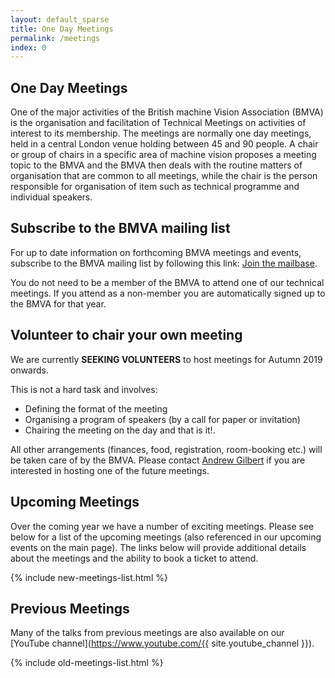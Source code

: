 ```yaml
---
layout: default_sparse
title: One Day Meetings
permalink: /meetings
index: 0
---
```



## One Day Meetings

One of the major activities of the British machine Vision Association (BMVA) is the organisation and facilitation of Technical Meetings on activities of interest to its membership. The meetings are normally one day meetings, held in a central London venue holding between 45 and 90 people. A chair or group of chairs in a specific area of machine vision proposes a meeting topic to the BMVA and the BMVA  then deals with the routine matters of organisation that are common to all meetings, while the chair is the person responsible for organisation of item such as technical programme and individual speakers.

## Subscribe to the BMVA mailing list

For up to date information on forthcoming BMVA meetings and events, subscribe to the BMVA mailing list by following this link: [Join the mailbase](http://www.jiscmail.ac.uk/lists/bmva.html).

You do not need to be a member of the BMVA to attend one of our technical meetings. If you attend as a non-member you are automatically signed up to the BMVA for that year.

## Volunteer to chair your own meeting

We are currently **SEEKING VOLUNTEERS** to host meetings for Autumn 2019 onwards. 

This is not a hard task and involves:
+ Defining the format of the meeting
+ Organising a program of speakers (by a call for paper or invitation)
+ Chairing the meeting on the day and that is it!.

All other arrangements (finances, food, registration, room-booking etc.) will be taken care of by the BMVA. Please contact [Andrew Gilbert](mailto:a.gilbert@surrey.ac.uk) if you are interested in hosting one of the future meetings.

## Upcoming Meetings

Over the coming year we have a number of exciting meetings. Please see below for a list of the upcoming meetings (also referenced in our upcoming events on the main page). The links below will provide additional details about the meetings and the ability to book a ticket to attend.

{% include new-meetings-list.html %}

## Previous Meetings

<!--<i class="fab fa-youtube fa-1x"></i> -->
Many of the talks from previous meetings are also available on our  [YouTube channel](https://www.youtube.com/{{ site.youtube_channel }}).

{% include old-meetings-list.html %}
